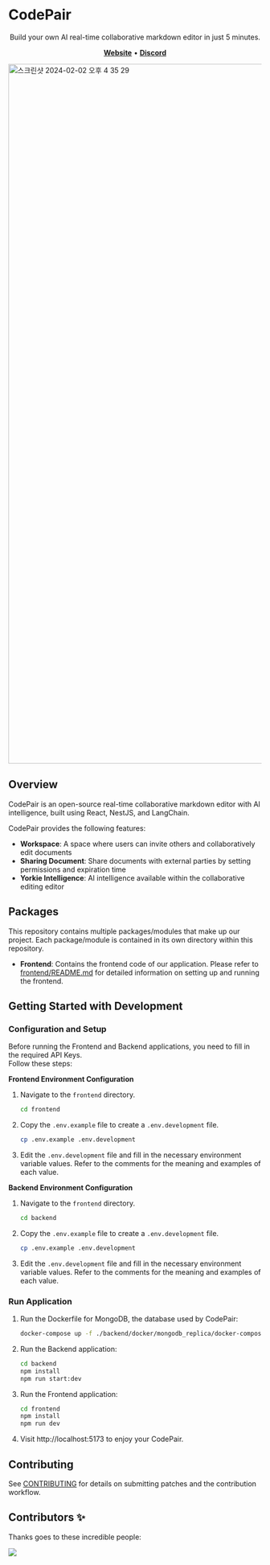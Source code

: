 # CodePair

<p align="center">
Build your own AI real-time collaborative markdown editor in just 5 minutes.
</p>

<p align="center">
    <a href="https://codepair.yorkie.dev/"><b>Website</b></a> •
    <a href="https://discord.com/invite/MVEAwz9sBy"><b>Discord</b></a>
</p>

<img width="1392" alt="스크린샷 2024-02-02 오후 4 35 29" src="https://github.com/yorkie-team/codepair-poc/assets/52884648/25c441ef-9ca4-4235-9969-279e1c56258b">



## Overview

CodePair is an open-source real-time collaborative markdown editor with AI intelligence, built using React, NestJS, and LangChain.

CodePair provides the following features:

- **Workspace**: A space where users can invite others and collaboratively edit documents
- **Sharing Document**: Share documents with external parties by setting permissions and expiration time
- **Yorkie Intelligence**: AI intelligence available within the collaborative editing editor

## Packages

This repository contains multiple packages/modules that make up our project. Each package/module is contained in its own directory within this repository.

- **Frontend**: Contains the frontend code of our application. Please refer to [frontend/README.md](frontend/README.md) for detailed information on setting up and running the frontend.

## Getting Started with Development

### Configuration and Setup

Before running the Frontend and Backend applications, you need to fill in the required API Keys.  
Follow these steps:

**Frontend Environment Configuration**

1. Navigate to the `frontend` directory.
   
   ```bash
   cd frontend
   ```
2. Copy the `.env.example` file to create a `.env.development` file.
   ```bash
   cp .env.example .env.development
   ```
3. Edit the `.env.development` file and fill in the necessary environment variable values. Refer to the comments for the meaning and examples of each value.

**Backend Environment Configuration**

1. Navigate to the `frontend` directory.
   
   ```bash
   cd backend
   ```
2. Copy the `.env.example` file to create a `.env.development` file.
   ```bash
   cp .env.example .env.development
   ```
3. Edit the `.env.development` file and fill in the necessary environment variable values. Refer to the comments for the meaning and examples of each value.
   
### Run Application

1. Run the Dockerfile for MongoDB, the database used by CodePair:
   
    ```bash
    docker-compose up -f ./backend/docker/mongodb_replica/docker-compose.yml -d
    ```

2. Run the Backend application:
   
    ```bash
    cd backend
    npm install
    npm run start:dev
    ```

3. Run the Frontend application:
   
    ```bash
    cd frontend
    npm install
    npm run dev
    ```

4. Visit http://localhost:5173 to enjoy your CodePair.

## Contributing

See [CONTRIBUTING](CONTRIBUTING.md) for details on submitting patches and the contribution workflow.

## Contributors ✨

Thanks goes to these incredible people:

<a href="https://github.com/yorkie-team/codepair/graphs/contributors">
  <img src="https://contrib.rocks/image?repo=yorkie-team/codepair" />
</a>
